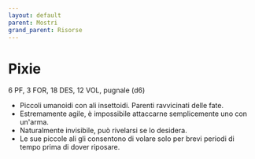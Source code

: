 ```yaml
---
layout: default
parent: Mostri
grand_parent: Risorse
---
```


# Pixie

6 PF, 3 FOR, 18 DES, 12 VOL, pugnale (d6)

- Piccoli umanoidi con ali insettoidi. Parenti ravvicinati delle fate.
- Estremamente agile, è impossibile attaccarne semplicemente uno con un'arma.
- Naturalmente invisibile, può rivelarsi se lo desidera.
- Le sue piccole ali gli consentono di volare solo per brevi periodi di tempo prima di dover riposare.
